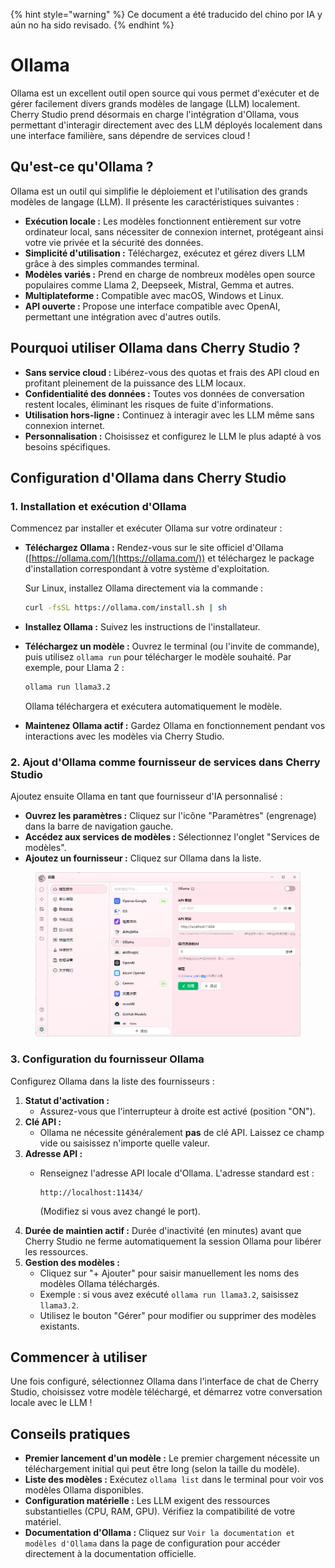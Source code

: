 
{% hint style="warning" %}
Ce document a été traducido del chino por IA y aún no ha sido revisado.
{% endhint %}

# Ollama

Ollama est un excellent outil open source qui vous permet d'exécuter et de gérer facilement divers grands modèles de langage (LLM) localement. Cherry Studio prend désormais en charge l'intégration d'Ollama, vous permettant d'interagir directement avec des LLM déployés localement dans une interface familière, sans dépendre de services cloud !

## Qu'est-ce qu'Ollama ?

Ollama est un outil qui simplifie le déploiement et l'utilisation des grands modèles de langage (LLM). Il présente les caractéristiques suivantes :

* **Exécution locale :** Les modèles fonctionnent entièrement sur votre ordinateur local, sans nécessiter de connexion internet, protégeant ainsi votre vie privée et la sécurité des données.
* **Simplicité d'utilisation :** Téléchargez, exécutez et gérez divers LLM grâce à des simples commandes terminal.
* **Modèles variés :** Prend en charge de nombreux modèles open source populaires comme Llama 2, Deepseek, Mistral, Gemma et autres.
* **Multiplateforme :** Compatible avec macOS, Windows et Linux.
* **API ouverte :** Propose une interface compatible avec OpenAI, permettant une intégration avec d'autres outils.

## Pourquoi utiliser Ollama dans Cherry Studio ?

* **Sans service cloud :** Libérez-vous des quotas et frais des API cloud en profitant pleinement de la puissance des LLM locaux.
* **Confidentialité des données :** Toutes vos données de conversation restent locales, éliminant les risques de fuite d'informations.
* **Utilisation hors-ligne :** Continuez à interagir avec les LLM même sans connexion internet.
* **Personnalisation :** Choisissez et configurez le LLM le plus adapté à vos besoins spécifiques.

## Configuration d'Ollama dans Cherry Studio

### **1. Installation et exécution d'Ollama**

Commencez par installer et exécuter Ollama sur votre ordinateur :

* **Téléchargez Ollama :** Rendez-vous sur le site officiel d'Ollama ([https://ollama.com/](https://ollama.com/)) et téléchargez le package d'installation correspondant à votre système d'exploitation.
  
  Sur Linux, installez Ollama directement via la commande :

  ```sh
  curl -fsSL https://ollama.com/install.sh | sh
  ```
* **Installez Ollama :** Suivez les instructions de l'installateur.
* **Téléchargez un modèle :** Ouvrez le terminal (ou l'invite de commande), puis utilisez `ollama run` pour télécharger le modèle souhaité. Par exemple, pour Llama 2 :
  
  ```sh
  ollama run llama3.2
  ```
  
  Ollama téléchargera et exécutera automatiquement le modèle.
* **Maintenez Ollama actif :** Gardez Ollama en fonctionnement pendant vos interactions avec les modèles via Cherry Studio.

### **2. Ajout d'Ollama comme fournisseur de services dans Cherry Studio**

Ajoutez ensuite Ollama en tant que fournisseur d'IA personnalisé :

* **Ouvrez les paramètres :** Cliquez sur l'icône "Paramètres" (engrenage) dans la barre de navigation gauche.
* **Accédez aux services de modèles :** Sélectionnez l'onglet "Services de modèles".
* **Ajoutez un fournisseur :** Cliquez sur Ollama dans la liste.

<figure><img src="../../.gitbook/assets/image (5) (3).png" alt=""><figcaption></figcaption></figure>

### **3. Configuration du fournisseur Ollama**

Configurez Ollama dans la liste des fournisseurs :

1. **Statut d'activation :**
   * Assurez-vous que l'interrupteur à droite est activé (position "ON").
2. **Clé API :**
   * Ollama ne nécessite généralement **pas** de clé API. Laissez ce champ vide ou saisissez n'importe quelle valeur.
3. **Adresse API :**
   *    Renseignez l'adresse API locale d'Ollama. L'adresse standard est :
        
        ```
        http://localhost:11434/
        ```
        
        (Modifiez si vous avez changé le port).
4. **Durée de maintien actif :** Durée d'inactivité (en minutes) avant que Cherry Studio ne ferme automatiquement la session Ollama pour libérer les ressources.
5. **Gestion des modèles :**
   * Cliquez sur "+ Ajouter" pour saisir manuellement les noms des modèles Ollama téléchargés.
   * Exemple : si vous avez exécuté `ollama run llama3.2`, saisissez `llama3.2`.
   * Utilisez le bouton "Gérer" pour modifier ou supprimer des modèles existants.

## Commencer à utiliser

Une fois configuré, sélectionnez Ollama dans l'interface de chat de Cherry Studio, choisissez votre modèle téléchargé, et démarrez votre conversation locale avec le LLM !

## Conseils pratiques

* **Premier lancement d'un modèle :** Le premier chargement nécessite un téléchargement initial qui peut être long (selon la taille du modèle).
* **Liste des modèles :** Exécutez `ollama list` dans le terminal pour voir vos modèles Ollama disponibles.
* **Configuration matérielle :** Les LLM exigent des ressources substantielles (CPU, RAM, GPU). Vérifiez la compatibilité de votre matériel.
* **Documentation d'Ollama :** Cliquez sur `Voir la documentation et modèles d'Ollama` dans la page de configuration pour accéder directement à la documentation officielle.